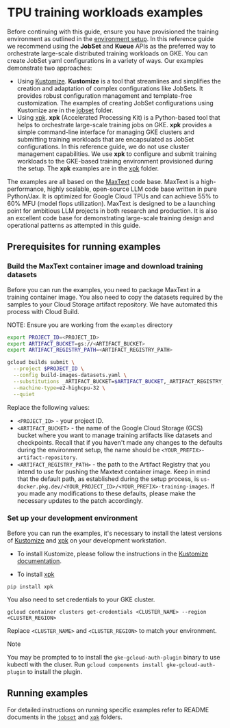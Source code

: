 # TPU training workloads examples

Before continuing with this guide, ensure you have provisioned the training environment as outlined in the [environment setup](../README.md#provision-infrastructure). In this reference guide  we recommend using the **JobSet** and **Kueue** APIs as the preferred way to orchestrate large-scale distributed training workloads on GKE. You can create JobSet yaml configurations in a variety of ways. Our examples demonstrate two approaches:
- Using [Kustomize](https://kustomize.io/). **Kustomize** is a tool that streamlines and simplifies the creation and adaptation of complex configurations like JobSets. It provides robust configuration management and template-free customization. The examples of creating JobSet configurations using Kustomize are in the [jobset](jobset/) folder.
- Using [xpk](https://github.com/google/maxtext/tree/main/xpk). **xpk** (Accelerated Processing Kit) is a Python-based tool that helps to orchestrate large-scale training jobs on GKE. **xpk** provides a simple command-line interface for managing GKE clusters and submitting training workloads that are encapsulated as JobSet configurations. In this reference guide, we do not use cluster management capabilities. We use **xpk** to configure and submit training workloads to the GKE-based training environment provisioned during the setup. The **xpk** examples are in the [xpk](xpk/) folder.

The examples are all based on the [MaxText](https://github.com/google/maxtext/tree/main) code base. MaxText is a high-performance, highly scalable, open-source LLM code base written in pure Python/Jax. It is optimized for Google Cloud TPUs and can achieve 55% to 60% MFU (model flops utilization). MaxText is designed to be a launching point for ambitious LLM projects in both research and production. It is also an excellent code base for demonstrating large-scale training design and operational patterns as attempted in this guide.

## Prerequisites for running examples

### Build the MaxText container image and download training datasets

Before you can run the examples, you need to package MaxText in a training container image. You also need to copy the datasets required by the samples to your Cloud Storage  artifact repository. We have automated this process with Cloud Build. 

NOTE: Ensure you are working from  the `examples` directory

```bash
export PROJECT_ID=<PROJECT_ID>
export ARTIFACT_BUCKET=gs://<ARTIFACT_BUCKET>
export ARTIFACT_REGISTRY_PATH=<ARTIFACT_REGISTRY_PATH>

gcloud builds submit \
  --project $PROJECT_ID \
  --config build-images-datasets.yaml \
  --substitutions _ARTIFACT_BUCKET=$ARTIFACT_BUCKET,_ARTIFACT_REGISTRY_PATH=$ARTIFACT_REGISTRY_PATH \
  --machine-type=e2-highcpu-32 \
  --quiet
```

Replace the following values:
- `<PROJECT_ID>` - your project ID.
- `<ARTIFACT_BUCKET>` - the name of the Google Cloud Storage (GCS) bucket where you want to manage training artifacts like datasets and checkpoints. Recall that if you haven't made any changes to the defaults during the environment setup, the name should be `<YOUR_PREFIX>-artifact-repository`.
- `<ARTIFACT_REGISTRY_PATH>` - the path to the Artifact Registry that you intend to use for pushing the Maxtext  container image. Keep in mind that the default path, as established during the setup process, is `us-docker.pkg.dev/<YOUR_PROJECT_ID>/<YOUR_PREFIX>-training-images`. If you made any modifications to these defaults, please make the necessary updates to the patch accordingly.

### Set up your development environment

Before you can run the examples, it's necessary to install the latest versions of [Kustomize](https://kustomize.io/) and [xpk](https://github.com/google/xpk) on your development workstation.


- To install Kustomize, please follow the instructions in the [Kustomize documentation](https://kubectl.docs.kubernetes.io/installation/kustomize/binaries/). 

- To install [xpk](https://github.com/google/xpk)

```
pip install xpk
```

You also need to set credentials to your GKE cluster.
```
gcloud container clusters get-credentials <CLUSTER_NAME> --region <CLUSTER_REGION>
```

Replace `<CLUSTER_NAME>` and `<CLUSTER_REGION>` to match your environment.


> [!NOTE]
> You may be prompted to to install the `gke-gcloud-auth-plugin` binary to use kubectl with the cluser. Run `gcloud components install gke-gcloud-auth-plugin` to install the plugin.

## Running examples

For detailed instructions on running specific examples refer to README documents in the [`jobset`](./jobset) and [`xpk`](./xpk) folders.


